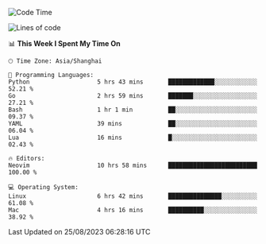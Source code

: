 <!--START_SECTION:waka-->
![Code Time](http://img.shields.io/badge/Code%20Time-1%2C536%20hrs%2043%20mins-blue)

![Lines of code](https://img.shields.io/badge/From%20Hello%20World%20I%27ve%20Written-286.1%20thousand%20lines%20of%20code-blue)

📊 **This Week I Spent My Time On** 

```text
🕑︎ Time Zone: Asia/Shanghai

💬 Programming Languages: 
Python                   5 hrs 43 mins       █████████████░░░░░░░░░░░░   52.21 % 
Go                       2 hrs 59 mins       ███████░░░░░░░░░░░░░░░░░░   27.21 % 
Bash                     1 hr 1 min          ██░░░░░░░░░░░░░░░░░░░░░░░   09.37 % 
YAML                     39 mins             ██░░░░░░░░░░░░░░░░░░░░░░░   06.04 % 
Lua                      16 mins             █░░░░░░░░░░░░░░░░░░░░░░░░   02.43 % 

🔥 Editors: 
Neovim                   10 hrs 58 mins      █████████████████████████   100.00 % 

💻 Operating System: 
Linux                    6 hrs 42 mins       ███████████████░░░░░░░░░░   61.08 % 
Mac                      4 hrs 16 mins       ██████████░░░░░░░░░░░░░░░   38.92 % 
```


 Last Updated on 25/08/2023 06:28:16 UTC
<!--END_SECTION:waka-->
